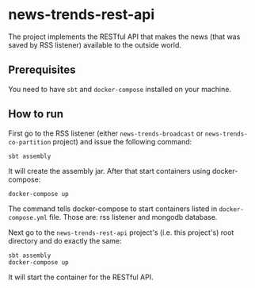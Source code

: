 # news-trends-rest-api

The project implements the RESTful API that makes the news (that was saved by RSS listener) available to the outside world.

## Prerequisites

You need to have ```sbt``` and ```docker-compose``` installed on your machine.

## How to run

First go to the RSS listener (either ```news-trends-broadcast``` or ```news-trends-co-partition``` project) and issue the following command:

```
sbt assembly
```

It will create the assembly jar. After that start containers using docker-compose:

```
docker-compose up
```

The command tells docker-compose to start containers listed in ```docker-compose.yml``` file. Those are: rss listener and mongodb database.

Next go to the ```news-trends-rest-api``` project's (i.e. this project's) root directory and do exactly the same:

```
sbt assembly
docker-compose up
```
It will start the container for the RESTful API.
